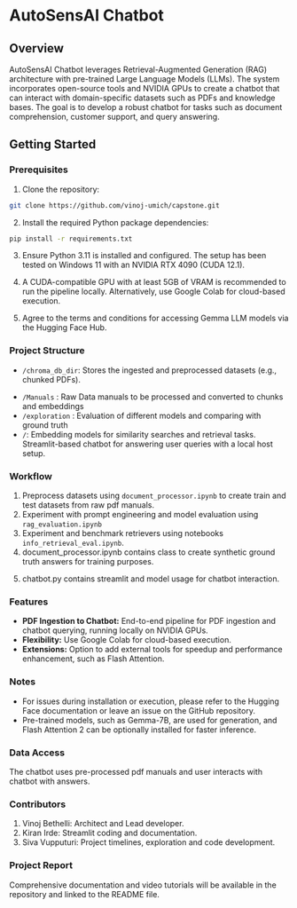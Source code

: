 # AutoSensAI Chatbot

## Overview

AutoSensAI Chatbot leverages Retrieval-Augmented Generation (RAG) architecture with pre-trained Large Language Models (LLMs). The system incorporates open-source tools and NVIDIA GPUs to create a chatbot that can interact with domain-specific datasets such as PDFs and knowledge bases. The goal is to develop a robust chatbot for tasks such as document comprehension, customer support, and query answering.

## Getting Started

### Prerequisites

1. Clone the repository:
```bash
git clone https://github.com/vinoj-umich/capstone.git
```

2. Install the required Python package dependencies:
```bash
pip install -r requirements.txt
```

3. Ensure Python 3.11 is installed and configured. The setup has been tested on Windows 11 with an NVIDIA RTX 4090 (CUDA 12.1).

4. A CUDA-compatible GPU with at least 5GB of VRAM is recommended to run the pipeline locally. Alternatively, use Google Colab for cloud-based execution.

5. Agree to the terms and conditions for accessing Gemma LLM models via the Hugging Face Hub.

### Project Structure

- `/chroma_db_dir`: Stores the ingested and preprocessed datasets (e.g., chunked PDFs).
<!-- - `/LLM`: Contains pre-trained large language models used in the project. -->
- `/Manuals` : Raw Data manuals to be processed and converted to chunks and embeddings
- `/exploration` : Evaluation of different models and comparing with ground truth 
- `/`: Embedding models for similarity searches and retrieval tasks. Streamlit-based chatbot for answering user queries with a local host setup. 

### Workflow

1. Preprocess datasets using `document_processor.ipynb` to create train and test datasets from raw pdf manuals.
2. Experiment with prompt engineering and model evaluation using `rag_evaluation.ipynb`
3. Experiment and benchmark retrievers using notebooks  `info_retrieval_eval.ipynb`.
4. document_processor.ipynb contains class to create synthetic ground truth answers for training purposes.
<!-- 5. Evaluate the complete RAG pipeline with `rag_evaluation.ipynb` using the test dataset. -->
5. chatbot.py contains streamlit and model usage for chatbot interaction.

### Features

- **PDF Ingestion to Chatbot:** End-to-end pipeline for PDF ingestion and chatbot querying, running locally on NVIDIA GPUs.
- **Flexibility:** Use Google Colab for cloud-based execution.
- **Extensions:** Option to add external tools for speedup and performance enhancement, such as Flash Attention.

### Notes

- For issues during installation or execution, please refer to the Hugging Face documentation or leave an issue on the GitHub repository.
- Pre-trained models, such as Gemma-7B, are used for generation, and Flash Attention 2 can be optionally installed for faster inference.

### Data Access

The chatbot uses pre-processed pdf manuals and user interacts with chatbot with answers. 

### Contributors

1. Vinoj Bethelli: Architect and Lead developer.
2. Kiran Irde: Streamlit coding and documentation.
3. Siva Vupputuri: Project timelines, exploration and code development.

### Project Report

Comprehensive documentation and video tutorials will be available in the repository and linked to the README file.